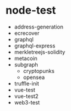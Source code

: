 # node-test

- address-generation
- ecrecover
- graphql
- graphql-express
- merkletreejs-solidity
- metacoin
- subgraph
  - cryptopunks
  - opensea
- truffle-init
- vue-test
- vue-test2
- web3-test
